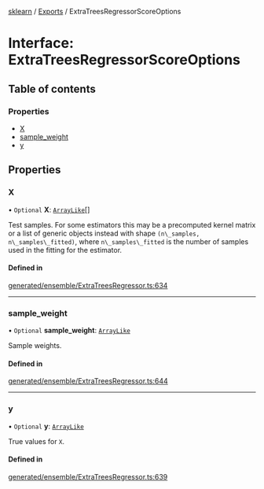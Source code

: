 [sklearn](../readme.md) / [Exports](../modules.md) / ExtraTreesRegressorScoreOptions

# Interface: ExtraTreesRegressorScoreOptions

## Table of contents

### Properties

- [X](ExtraTreesRegressorScoreOptions.md#x)
- [sample\_weight](ExtraTreesRegressorScoreOptions.md#sample_weight)
- [y](ExtraTreesRegressorScoreOptions.md#y)

## Properties

### X

• `Optional` **X**: [`ArrayLike`](../modules.md#arraylike)[]

Test samples. For some estimators this may be a precomputed kernel matrix or a list of generic objects instead with shape `(n\_samples, n\_samples\_fitted)`, where `n\_samples\_fitted` is the number of samples used in the fitting for the estimator.

#### Defined in

[generated/ensemble/ExtraTreesRegressor.ts:634](https://github.com/transitive-bullshit/scikit-learn-ts/blob/367336a/packages/sklearn/src/generated/ensemble/ExtraTreesRegressor.ts#L634)

___

### sample\_weight

• `Optional` **sample\_weight**: [`ArrayLike`](../modules.md#arraylike)

Sample weights.

#### Defined in

[generated/ensemble/ExtraTreesRegressor.ts:644](https://github.com/transitive-bullshit/scikit-learn-ts/blob/367336a/packages/sklearn/src/generated/ensemble/ExtraTreesRegressor.ts#L644)

___

### y

• `Optional` **y**: [`ArrayLike`](../modules.md#arraylike)

True values for `X`.

#### Defined in

[generated/ensemble/ExtraTreesRegressor.ts:639](https://github.com/transitive-bullshit/scikit-learn-ts/blob/367336a/packages/sklearn/src/generated/ensemble/ExtraTreesRegressor.ts#L639)
